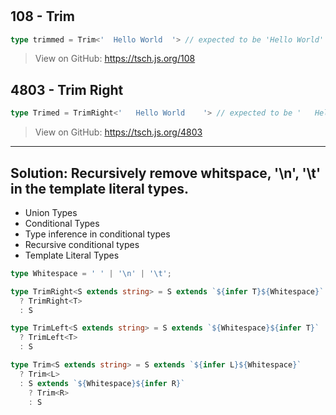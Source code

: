 #

## 108 - Trim
```ts
type trimmed = Trim<'  Hello World  '> // expected to be 'Hello World'
```

> View on GitHub: https://tsch.js.org/108

## 4803 - Trim Right
```ts
type Trimed = TrimRight<'   Hello World    '> // expected to be '   Hello World'
```

> View on GitHub: https://tsch.js.org/4803

---

## Solution: Recursively remove whitspace, '\n', '\t' in the template literal types.
- Union Types
- Conditional Types
- Type inference in conditional types
- Recursive conditional types
- Template Literal Types

```ts
type Whitespace = ' ' | '\n' | '\t';

type TrimRight<S extends string> = S extends `${infer T}${Whitespace}`
  ? TrimRight<T>
  : S

type TrimLeft<S extends string> = S extends `${Whitespace}${infer T}`
  ? TrimLeft<T>
  : S

type Trim<S extends string> = S extends `${infer L}${Whitespace}`
  ? Trim<L>
  : S extends `${Whitespace}${infer R}`
    ? Trim<R>
    : S
```
